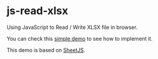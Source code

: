 # js-read-xlsx

Using JavaScript to Read / Write XLSX file in browser.

You can check this [simple demo](https://hehuan2112.github.io/js-read-xlsx/) to see how to implement it.

This demo is based on [SheetJS](https://sheetjs.com/).
